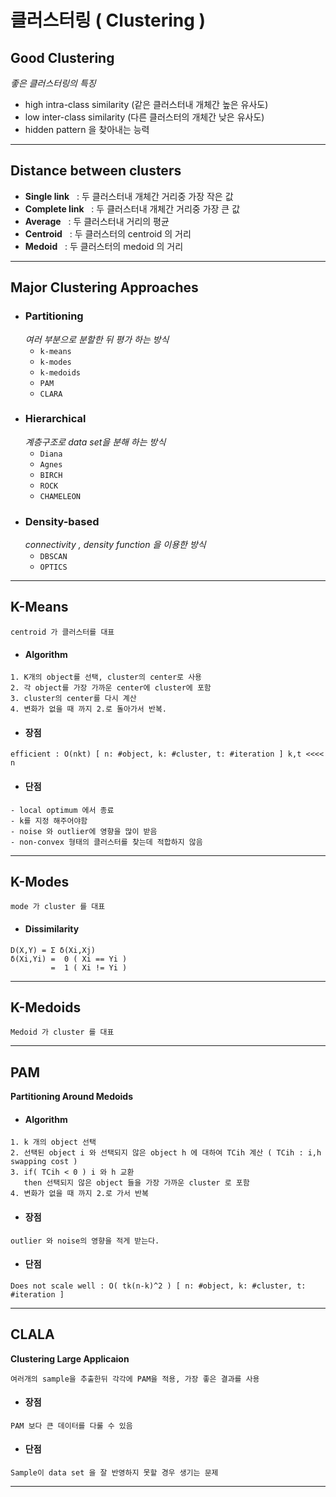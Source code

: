 # 클러스터링 ( Clustering )
## Good Clustering
*좋은 클러스터링의 특징*
* high intra-class similarity (같은 클러스터내 개체간 높은 유사도)
* low inter-class similarity  (다른 클러스터의 개체간 낮은 유사도)
* hidden pattern 을 찾아내는 능력
---
## Distance between clusters
  * **Single link** &nbsp; : 두 클러스터내 개체간 거리중 가장 작은 값
  * **Complete link** &nbsp; : 두 클러스터내 개체간 거리중 가장 큰 값 
  * **Average** &nbsp; : 두 클러스터내 거리의 평균
  * **Centroid** &nbsp; : 두 클러스터의 centroid 의 거리
  * **Medoid** &nbsp; : 두 클러스터의 medoid 의 거리
---
## Major Clustering Approaches
  * ### Partitioning
    *여러 부분으로 분할한 뒤 평가 하는 방식*
    * ```k-means```
    * ```k-modes```
    * ```k-medoids```
    * ```PAM```
    * ```CLARA```
  * ### Hierarchical
    *계층구조로 data set을 분해 하는 방식*
    * ```Diana```
    * ```Agnes```
    * ```BIRCH```
    * ```ROCK```
    * ```CHAMELEON```
  * ### Density-based
    *connectivity , density function 을 이용한 방식*
    * ```DBSCAN```
    * ```OPTICS```
---
## K-Means  
  ```
  centroid 가 클러스터를 대표
   ```
  * #### Algorithm
  ```
  1. K개의 object를 선택, cluster의 center로 사용
  2. 각 object를 가장 가까운 center에 cluster에 포함
  3. cluster의 center를 다시 계산
  4. 변화가 없을 때 까지 2.로 돌아가서 반복.
  ```
  * #### 장점
  ```
  efficient : O(nkt) [ n: #object, k: #cluster, t: #iteration ] k,t <<<< n 
  ```
  * #### 단점
  ```
  - local optimum 에서 종료
  - k를 지정 해주어야함
  - noise 와 outlier에 영향을 많이 받음
  - non-convex 형태의 클러스터를 찾는데 적합하지 않음
  ```
---
## K-Modes
  ```
  mode 가 cluster 를 대표
  ```
  * #### Dissimilarity
  ```
  D(X,Y) = Σ δ(Xi,Xj) 
  δ(Xi,Yi) =  0 ( Xi == Yi )
           =  1 ( Xi != Yi )
  ```
---
## K-Medoids
   ```
   Medoid 가 cluster 를 대표
   ```
---
## PAM 
  **Partitioning Around Medoids**
  * #### Algorithm
  ```
  1. k 개의 object 선택
  2. 선택된 object i 와 선택되지 않은 object h 에 대하여 TCih 계산 ( TCih : i,h swapping cost )
  3. if( TCih < 0 ) i 와 h 교환 
     then 선택되지 않은 object 들을 가장 가까운 cluster 로 포함
  4. 변화가 없을 때 까지 2.로 가서 반복
  ```
  * #### 장점
  ```
  outlier 와 noise의 영향을 적게 받는다.
  ```
  * #### 단점
  ```
  Does not scale well : O( tk(n-k)^2 ) [ n: #object, k: #cluster, t: #iteration ]
  ```
---
## CLALA
  **Clustering Large Applicaion**
  ```
  여러개의 sample을 추출한뒤 각각에 PAM을 적용, 가장 좋은 결과를 사용
  ```
  * #### 장점
  ```
  PAM 보다 큰 데이터를 다룰 수 있음
  ```
  * #### 단점
  ```
  Sample이 data set 을 잘 반영하지 못할 경우 생기는 문제
  ```
---
